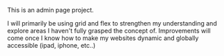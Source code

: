This is an admin page project.

I will primarily be using grid and flex to strengthen my understanding and explore areas I haven't fully grasped the concept of.
Improvements will come once I know how to make my websites dynamic and globally accessible (ipad, iphone, etc..)
